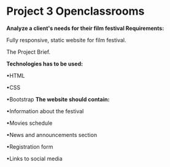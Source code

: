 # Project 3 Openclassrooms

**Analyze a client's needs for their film festival
Requirements:**

Fully responsive, static website for film festival.

The Project Brief.

**Technologies has to be used:**

•HTML

•CSS

•Bootstrap
**The website should contain:**

•Information about the festival

•Movies schedule

•News and announcements section

•Registration form

•Links to social media
